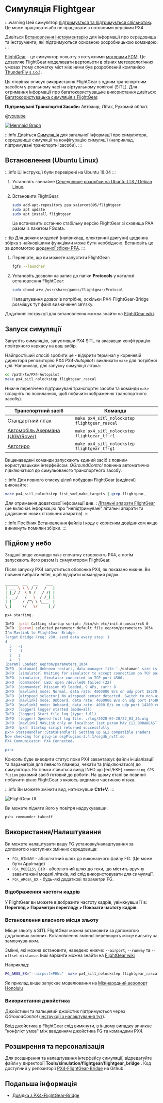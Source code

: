 # Симуляція Flightgear

:::warning
Цей симулятор [підтримується та підтримується спільнотою](../simulation/community_supported_simulators.md). Це може працювати або не працювати з поточними версіями PX4.

Дивіться [Встановлення інструментарію](../dev_setup/dev_env.md) для інформації про середовища та інструменти, які підтримуються основною розробницькою командою.
:::

[FlightGear](https://www.flightgear.org/) - це симулятор польоту з потужними [моторами FDM](http://wiki.flightgear.org/Flight_Dynamics_Model). Це дозволяє FlightGear моделювати вертольоти в різних метеорологічних умовах (тому спочатку міст між ними був розроблений компанією [ThunderFly s.r.o.](https://www.thunderfly.cz/)).

Ця сторінка описує використання FlightGear з одним транспортним засобом у реальному часі на віртуальному полігоні (SITL). Для отримання інформації про багатокористувацьке використання дивіться: [Багатокористувацька симуляція з FlightGear](../sim_flightgear/multi_vehicle.md).

**Підтримувані Транспортні Засоби:** Автожир, Літак, Рухомий об'єкт.

@[youtube](https://youtu.be/iqdcN5Gj4wI)

[![Mermaid Graph ](https://mermaid.ink/img/eyJjb2RlIjoiZ3JhcGggTFI7XG4gIEZsaWdodEdlYXIgLS0-IEZsaWdodEdlYXItQnJpZGdlO1xuICBGbGlnaHRHZWFyLUJyaWRnZSAtLT4gTUFWTGluaztcbiAgTUFWTGluayAtLT4gUFg0X1NJVEw7XG5cdCIsIm1lcm1haWQiOnsidGhlbWUiOiJkZWZhdWx0In0sInVwZGF0ZUVkaXRvciI6ZmFsc2V9)](https://mermaid-js.github.io/mermaid-live-editor/#/edit/eyJjb2RlIjoiZ3JhcGggTFI7XG4gIEZsaWdodEdlYXIgLS0-IEZsaWdodEdlYXItQnJpZGdlO1xuICBGbGlnaHRHZWFyLUJyaWRnZSAtLT4gTUFWTGluaztcbiAgTUFWTGluayAtLT4gUFg0X1NJVEw7XG5cdCIsIm1lcm1haWQiOnsidGhlbWUiOiJkZWZhdWx0In0sInVwZGF0ZUVkaXRvciI6ZmFsc2V9)


<!-- Original mermaid graph
graph LR;
  FlightGear-- >FlightGear-Bridge;
  FlightGear-Bridge-- >MAVLink;
  MAVLink-- >PX4_SITL;
-->

:::info Дивіться [Симуляція](../simulation/index.md) для загальної інформації про симулятори, середовище симуляції та конфігурацію симуляції (наприклад, підтримувані транспортні засоби).
:::

## Встановлення (Ubuntu Linux)

:::info
Ці інструкції були перевірені на Ubuntu 18.04
:::

1. Установіть звичайне [Середовище розробки на Ubuntu LTS / Debian Linux](../dev_setup/dev_env_linux_ubuntu.md).
1. Встановити FlightGear:

   ```sh
   sudo add-apt-repository ppa:saiarcot895/flightgear
   sudo apt update
   sudo apt install flightgear
   ```

   Це встановить останню стабільну версію FlightGear зі сховища PAA разом із пакетом FGdata.

:::tip
Для деяких моделей (наприклад, електричні двигуни) щоденна збірка з найновішими функціями може бути необхідною. Встановіть це за допомогою [щоденної збірки PPA](https://launchpad.net/~saiarcot895/+archive/ubuntu/flightgear-edge).
:::

1. Перевірте, що ви можете запустити FlightGear:

   ```sh
   fgfs --launcher
   ```

1. Установіть дозволи на запис до папки **Protocols** у каталозі встановлення FlightGear:

   ```sh
   sudo chmod a+w /usr/share/games/flightgear/Protocol
   ```

   Налаштування дозволів потрібне, оскільки PX4-FlightGear-Bridge розміщує тут файл визначення зв’язку.

Додаткові інструкції для встановлення можна знайти на [FlightGear wiki](http://wiki.flightgear.org/Howto:Install_Flightgear_from_a_PPA).

## Запуск симуляції

Запустіть симуляцію, запустивши PX4 SITL та вказавши конфігурацію повітряного каркасу на ваш вибір.

Найпростіший спосіб зробити це - відкрити термінал у кореневій директорії репозиторію PX4 _PX4-Autopilot_ і викликати `make` для потрібної цілі. Наприклад, для запуску симуляції літака:

```sh
cd /path/to/PX4-Autopilot
make px4_sitl_nolockstep flightgear_rascal
```

Нижче перелічено підтримувані транспортні засоби та команди `make` (клацніть по посиланнях, щоб побачити зображення транспортного засобу).

| Транспортний засіб                                                                          | Команда                                      |
| ------------------------------------------------------------------------------------------- | -------------------------------------------- |
| [Стандартний літак](../sim_flightgear/vehicles.md#standard-plane)                           | `make px4_sitl_nolockstep flightgear_rascal` |
| [Автомобіль Акермана (UGV/Rover)](../sim_flightgear/vehicles.md#ackerman-vehicle-ugv-rover) | `make px4_sitl_nolockstep flightgear_tf-r1`  |
| [Автогиро](../sim_flightgear/vehicles.md#autogyro)                                          | `make px4_sitl_nolockstep flightgear_tf-g1`  |

Вищенаведені команди запускають єдиний засіб з повним користувацьким інтерфейсом. _QGroundControl_ повинна автоматично підключатися до симульованого транспортного засобу.

:::info Для повного списку цілей побудови FlightGear (виділені) виконайте:

```sh
make px4_sitl_nolockstep list_vmd_make_targets | grep flightgear_
```

Для отримання додаткової інформації див. : [Літальні апарати FlightGear](../sim_flightgear/vehicles.md) (це включає інформацію про "непідтримувані" літальні апарати та додавання нових літальних апаратів).
:::

:::info Посібник [Встановлення файлів і коду](../dev_setup/dev_env.md) є корисним довідником якщо виникнуть помилки збірки.
:::

## Підйом у небо

Згадані вище команди `make` спочатку створюють PX4, а потім запускають його разом із симулятором FlightGear.

Після запуску PX4 запуститься оболонка PX4, як показано нижче. Ви повинні вибрати enter, щоб відкрити командний рядок.

```sh
______  __   __    ___
| ___ \ \ \ / /   /   |
| |_/ /  \ V /   / /| |
|  __/   /   \  / /_| |
| |     / /^\ \ \___  |
\_|     \/   \/     |_/

px4 starting.

INFO  [px4] Calling startup script: /bin/sh etc/init.d-posix/rcS 0
INFO  [param] selected parameter default file eeprom/parameters_1034
I'm Mavlink to FlightGear Bridge
Target Bridge Freq: 200, send data every step: 1
4
  5   -1
  7   -1
  2   1
  4   1
[param] Loaded: eeprom/parameters_1034
INFO  [dataman] Unknown restart, data manager file './dataman' size is 11798680 bytes
INFO  [simulator] Waiting for simulator to accept connection on TCP port 4560
INFO  [simulator] Simulator connected on TCP port 4560.
INFO  [commander] LED: open /dev/led0 failed (22)
INFO  [commander] Mission #3 loaded, 9 WPs, curr: 8
INFO  [mavlink] mode: Normal, data rate: 4000000 B/s on udp port 18570 remote port 14550
INFO  [airspeed_selector] No airspeed sensor detected. Switch to non-airspeed mode.
INFO  [mavlink] mode: Onboard, data rate: 4000000 B/s on udp port 14580 remote port 14540
INFO  [mavlink] mode: Onboard, data rate: 4000 B/s on udp port 14280 remote port 14030
INFO  [logger] logger started (mode=all)
INFO  [logger] Start file log (type: full)
INFO  [logger] Opened full log file: ./log/2020-04-28/22_03_36.ulg
INFO  [mavlink] MAVLink only on localhost (set param MAV_{i}_BROADCAST = 1 to enable network)
INFO  [px4] Startup script returned successfully
pxh> StatsHandler::StatsHandler() Setting up GL2 compatible shaders
Now checking for plug-in osgPlugins-3.4.1/osgdb_nvtt.so
PX4 Communicator: PX4 Connected.

pxh>
```

Консоль буде виводити статус поки PX4 завантажує файли ініціалізації та параметрів для певного планера, чекати та (підключатися) до симулятора. Як тільки з'явиться вивід INFO що [ecl/EKF] `commencing GPS fusion` рухомий засіб готовий до роботи. На цьому етапі ви повинні побачити вікно FlightGear з якоюсь видимою частиною літака.

:::info Ви можете змінити вид, натиснувши **Ctrl+V**.
:::

![FlightGear UI](../../assets/simulation/flightgear/flightgearUI.jpg)

Ви можете підняти його у повітря надрукувавши:

```sh
pxh> commander takeoff
```

## Використання/Налаштування

Ви можете налаштувати вашу FG установку/налаштування за допомогою наступних змінних середовища:

- `FG\_BINARY` - абсолютний шлях до виконавчого файлу FG. (Це може бути AppImage)
- `FG\_MODELS\_DIR` - абсолютний шлях до теки, що містить вручну завантажені моделі літаків, які слід використовувати для симуляції.
- `FG\_ARGS\_EX` - будь-які додаткові параметри FG.

<a id="frame_rate"></a>

### Відображення частоти кадрів

У FlightGear ви можете відобразити частоту кадрів, увімкнувши її в: **Перегляд > Параметри перегляду > Показати частоту кадрів**.

### Встановлення власного місця зльоту

Місце зльоту в SITL FlightGear можна встановити за допомогою додаткових змінних. Встановлення змінної перевищить місце вильоту за замовчуванням.

Змінні, які можна встановити, наведено нижче: `--airport`, `--runway` та `--offset-distance`. Інші варіанти можна знайти на [FlightGear wiki](http://wiki.flightgear.org/Command_line_options#Initial_Position_and_Orientation)

Наприклад:

```sh
FG_ARGS_EX="--airport=PHNL"  make px4_sitl_nolockstep flightgear_rascal
```

Як приклад вище запускає моделювання на [Міжнародний аеропорт Honolulu](http://wiki.flightgear.org/Suggested_airports)

### Використання джойстика

Джойстики та пальцевий джойстик підтримуються через _QGroundControl_ ([інструкції з налаштування тут](../simulation/README.md#joystick-gamepad-integration)).

Вхід джойстика в FlightGear слід вимкнути, в іншому випадку виникне "конфлікт умов" між введенням джойстика FG та командами PX4.

## Розширення та персоналізація

Для розширення та налаштування інтерфейсу симуляції, відредагуйте файли у директорії **Tools/simulation/flightgear/flightgear_bridge** . Код доступний у репозиторії [PX4-FlightGear-Bridge](https://github.com/ThunderFly-aerospace/PX4-FlightGear-Bridge) на Github.

## Подальша інформація

- [Довідка з PX4-FlightGear-Bridge](https://github.com/ThunderFly-aerospace/PX4-FlightGear-Bridge)
